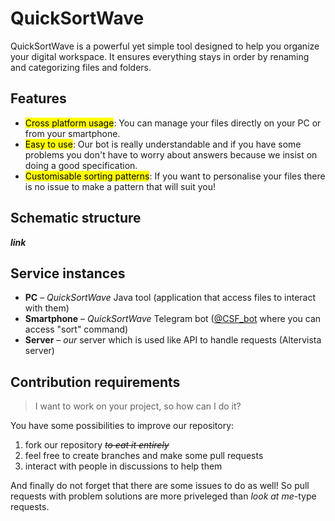 # QuickSortWave
QuickSortWave is a powerful yet simple tool designed to help you organize your digital workspace. It ensures everything stays in order by renaming and categorizing files and folders.

## Features
- <mark>Cross platform usage</mark>: You can manage your files directly on your PC or from your smartphone.
- <mark>Easy to use</mark>: Our bot is really understandable and if you have some problems you don't have to worry about answers because we insist on doing a good specification.
- <mark>Customisable sorting patterns</mark>: If you want to personalise your files there is no issue to make a pattern that will suit you!

## Schematic structure
***link***

## Service instances
- **PC** – *QuickSortWave* Java tool (application that access files to interact with them)
- **Smartphone** – *QuickSortWave* Telegram bot ([@CSF_bot](https://t.me/CoolSFer_bot) where you can access "sort" command)
- **Server** – *our* server which is used like API to handle requests (Altervista server)

## Contribution requirements

>I want to work on your project, so how can I do it?

You have some possibilities to improve our repository:
1. fork our repository ~~*to eat it entirely*~~
2. feel free to create branches and make some pull requests
3. interact with people in discussions to help them

And finally do not forget that there are some issues to do as well! So pull requests with problem solutions are more priveleged than *look at me*-type requests.
